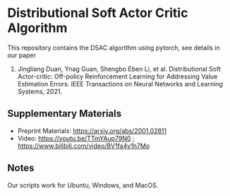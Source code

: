 # Distributional Soft Actor Critic Algorithm

This repository contains the DSAC algorithm using pytorch, see details in our paper

1) Jingliang Duan, Ynag Guan, Shengbo Eben Li, et al. Distributional Soft Actor-critic: Off-policy Reinforcement Learning for Addressing Value Estimation Errors. IEEE Transactions on Neural Networks and Learning Systems, 2021. 

## Supplementary Materials
* Preprint Materials: https://arxiv.org/abs/2001.02811 
* Video: https://youtu.be/TTmYAup79N0 ; https://www.bilibili.com/video/BV1fa4y1h7Mo

## Notes
Our scripts work for Ubuntu, Windows, and MacOS. 
